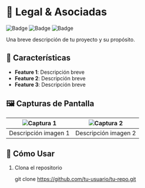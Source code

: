 # 🚀 Legal & Asociadas

![Badge](https://img.shields.io/badge/HTML5-E34F26?style=for-the-badge&logo=html5&logoColor=white)
![Badge](https://img.shields.io/badge/CSS3-1572B6?style=for-the-badge&logo=css3&logoColor=white)
![Badge](https://img.shields.io/badge/JavaScript-F7DF1E?style=for-the-badge&logo=javascript&logoColor=black)

Una breve descripción de tu proyecto y su propósito.

## 📌 Características

- **Feature 1**: Descripción breve
- **Feature 2**: Descripción breve
- **Feature 3**: Descripción breve

## 🖼️ Capturas de Pantalla

| ![Captura 1](screenshot1.png) | ![Captura 2](screenshot2.png) |
|-------------------------------|-------------------------------|
| Descripción imagen 1          | Descripción imagen 2          |

## 🚀 Cómo Usar

1. Clona el repositorio

    git clone https://github.com/tu-usuario/tu-repo.git